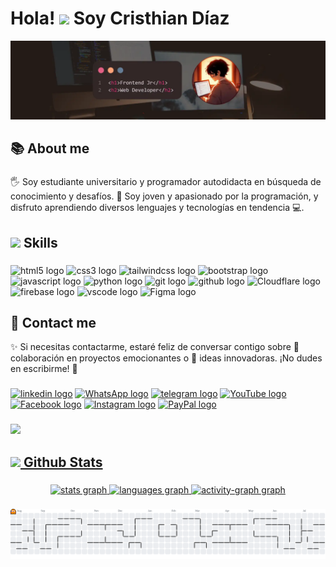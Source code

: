 <h1 align="left">Hola! <img src="https://media.giphy.com/media/hvRJCLFzcasrR4ia7z/giphy.gif" width="30"> Soy Cristhian Díaz</h1>

![Banner de LinkedIn](img/banner-github.webp)

###

<h2 align="left">📚 About me</h2>

###

<p align="left">🖐️ Soy estudiante universitario y programador autodidacta en búsqueda de conocimiento y desafíos. 🚀 Soy joven y apasionado por la programación, y disfruto aprendiendo diversos lenguajes y tecnologías en tendencia 💻.<p>

###

<h2 align="left"><img src="https://media2.giphy.com/media/QssGEmpkyEOhBCb7e1/giphy.gif?cid=ecf05e47a0n3gi1bfqntqmob8g9aid1oyj2wr3ds3mg700bl&rid=giphy.gif" width ="25"> Skills</h2>

###

<div align="left">
  <img src="https://cdn.jsdelivr.net/gh/devicons/devicon/icons/html5/html5-plain-wordmark.svg" width="60" height="60" alt="html5 logo"  />
  <img src="https://cdn.jsdelivr.net/gh/devicons/devicon/icons/css3/css3-plain-wordmark.svg" width="60" height="60" alt="css3 logo"  />
  <img src="https://skillicons.dev/icons?i=tailwind" width="60" height="60" alt="tailwindcss logo"  />
  <img src="https://cdn.jsdelivr.net/gh/devicons/devicon/icons/bootstrap/bootstrap-original-wordmark.svg" width="60" height="60" alt="bootstrap logo"  />
  <img src="https://cdn.jsdelivr.net/gh/devicons/devicon/icons/javascript/javascript-original.svg" width="60" height="60" alt="javascript logo"  />
  <img src="https://cdn.jsdelivr.net/gh/devicons/devicon/icons/python/python-original.svg" width="60" height="60" alt="python logo"  />
  <img src="https://cdn.jsdelivr.net/gh/devicons/devicon/icons/git/git-plain-wordmark.svg" width="60" height="60" alt="git logo"  />
  <img src="https://skillicons.dev/icons?i=github" width="60" height="60" alt="github logo"  />
  <img src="https://skillicons.dev/icons?i=cloudflare" width="60" height="60" alt="Cloudflare logo"  />
  <img src="https://cdn.jsdelivr.net/gh/devicons/devicon/icons/firebase/firebase-plain-wordmark.svg" width="60" height="60" alt="firebase logo"  />
  <img src="https://cdn.jsdelivr.net/gh/devicons/devicon/icons/vscode/vscode-original.svg" width="60" height="60" alt="vscode logo"  />
  <img src="https://cdn.jsdelivr.net/gh/devicons/devicon/icons/figma/figma-original.svg" width="60" height="60" alt="Figma logo"  />
</div>
  

###

<h2 align="left">💬 Contact me</h2>
<p>✨ Si necesitas contactarme, estaré feliz de conversar contigo sobre 🤝 colaboración en proyectos emocionantes o 🌟 ideas innovadoras. ¡No dudes en escribirme! 📩</p>

###

<div align="left">
  <a href="https://www.linkedin.com/in/cristhian-sdp" target="_blank"><img src="https://raw.githubusercontent.com/maurodesouza/profile-readme-generator/master/src/assets/icons/social/linkedin/default.svg" width="50" height="40" alt="linkedin logo"/></a>
  <a href="https://wa.link/tz3lq0" target="_blank"><img src="https://raw.githubusercontent.com/maurodesouza/profile-readme-generator/master/src/assets/icons/social/whatsapp/default.svg" width="50" height="40" alt="WhatsApp logo"/></a>
  <a href="https://t.me/Cristhian_sdp" target="_blank"><img src="https://raw.githubusercontent.com/maurodesouza/profile-readme-generator/master/src/assets/icons/social/telegram/default.svg" width="50" height="40" alt="telegram logo"/></a>
  <a href="https://www.youtube.com/@cristhian-sdp" target="_blank"><img src="https://raw.githubusercontent.com/maurodesouza/profile-readme-generator/master/src/assets/icons/social/youtube/default.svg" width="50" height="40" alt="YouTube logo"/></a>
  <a href="https://www.facebook.com/cristhiansdpmo" target="_blank"><img src="https://raw.githubusercontent.com/maurodesouza/profile-readme-generator/master/src/assets/icons/social/facebook/default.svg" width="50" height="40" alt="Facebook logo"/></a>
  <a href="https://www.instagram.com/cristhian_sdp" target="_blank"><img src="https://raw.githubusercontent.com/maurodesouza/profile-readme-generator/master/src/assets/icons/social/instagram/default.svg" width="50" height="40" alt="Instagram logo"/></a>
  <a href="https://paypal.me/csdp010?country.x=PE&locale.x=es_XC" target="_blank"><img src="https://raw.githubusercontent.com/maurodesouza/profile-readme-generator/master/src/assets/icons/social/paypal/default.svg" width="50" height="40" alt="PayPal logo"/</a>
</div>

###

<img src="https://user-images.githubusercontent.com/73097560/115834477-dbab4500-a447-11eb-908a-139a6edaec5c.gif">

<h2 align="left"><img src="https://media.giphy.com/media/iY8CRBdQXODJSCERIr/giphy.gif" width="35"> Github Stats</h2>

###

<div align="center">
  <img src="https://github-readme-stats.vercel.app/api?username=cristhian-sdp&hide_title=false&hide_rank=false&show_icons=true&include_all_commits=true&count_private=true&disable_animations=false&theme=vision-friendly-dark&locale=en&hide_border=true&order=1" height="160" alt="stats graph"  />
  <img src="https://github-readme-stats.vercel.app/api/top-langs?username=cristhian-sdp&locale=en&hide_title=false&layout=compact&card_width=320&langs_count=10&theme=vision-friendly-dark&hide_border=true&order=2" height="160" alt="languages graph"  />
  <img src="https://github-readme-activity-graph.vercel.app/graph?username=cristhian-sdp&radius=16&theme=merko&area=true&order=5&hide_border=true" height="300" alt="activity-graph graph"  />
</div>

###

<picture>
  <source media="(prefers-color-scheme: dark)" srcset="https://raw.githubusercontent.com/cristhian-sdp/cristhian-sdp/output/pacman-contribution-graph-dark.svg">
  <source media="(prefers-color-scheme: light)" srcset="https://raw.githubusercontent.com/cristhian-sdp/cristhian-sdp/output/pacman-contribution-graph.svg">
  <img alt="pacman contribution graph" src="https://raw.githubusercontent.com/cristhian-sdp/cristhian-sdp/output/pacman-contribution-graph.svg">
</picture>

###

